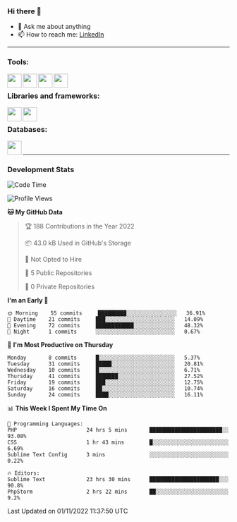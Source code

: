 ### Hi there 👋

<!-- - 🔭 I’m currently working on [huyviet] -->
- 💬 Ask me about anything
- 📫 How to reach me: [LinkedIn]
<!-- - ⚡ Fun fact: abc -->

---

### Tools:
<img align='left' height="32" width="32" src="https://cdn.jsdelivr.net/npm/simple-icons@4.8.0/icons/phpstorm.svg" />
<img align='left' height="32" width="32" src="https://cdn.jsdelivr.net/npm/simple-icons@4.8.0/icons/sublimetext.svg" />
<img align='left' height="32" width="32" src="https://cdn.jsdelivr.net/npm/simple-icons@4.8.0/icons/laragon.svg" />
<img align='left' height="32" width="32" src="https://cdn.jsdelivr.net/npm/simple-icons@4.8.0/icons/xampp.svg" />
<br>

### Libraries and frameworks:
<img align='left' height="32" width="32" src="https://cdn.jsdelivr.net/npm/simple-icons@4.8.0/icons/laravel.svg" />
<img align='left' height="32" width="32" src="https://cdn.jsdelivr.net/npm/simple-icons@4.8.0/icons/jquery.svg" />
<br>

### Databases:
<img align='left' height="32" width="32" src="https://cdn.jsdelivr.net/npm/simple-icons@4.8.0/icons/mysql.svg" />
<br>

---
### Development Stats
<!--START_SECTION:waka-->
![Code Time](http://img.shields.io/badge/Code%20Time-285%20hrs%2045%20mins-blue)

![Profile Views](http://img.shields.io/badge/Profile%20Views-7-blue)

**🐱 My GitHub Data** 

> 🏆 188 Contributions in the Year 2022
 > 
> 📦 43.0 kB Used in GitHub's Storage 
 > 
> 🚫 Not Opted to Hire
 > 
> 📜 5 Public Repositories 
 > 
> 🔑 0 Private Repositories  
 > 
**I'm an Early 🐤** 

```text
🌞 Morning    55 commits     █████████░░░░░░░░░░░░░░░░   36.91% 
🌆 Daytime    21 commits     ███░░░░░░░░░░░░░░░░░░░░░░   14.09% 
🌃 Evening    72 commits     ████████████░░░░░░░░░░░░░   48.32% 
🌙 Night      1 commits      ░░░░░░░░░░░░░░░░░░░░░░░░░   0.67%

```
📅 **I'm Most Productive on Thursday** 

```text
Monday       8 commits      █░░░░░░░░░░░░░░░░░░░░░░░░   5.37% 
Tuesday      31 commits     █████░░░░░░░░░░░░░░░░░░░░   20.81% 
Wednesday    10 commits     █░░░░░░░░░░░░░░░░░░░░░░░░   6.71% 
Thursday     41 commits     ███████░░░░░░░░░░░░░░░░░░   27.52% 
Friday       19 commits     ███░░░░░░░░░░░░░░░░░░░░░░   12.75% 
Saturday     16 commits     ██░░░░░░░░░░░░░░░░░░░░░░░   10.74% 
Sunday       24 commits     ████░░░░░░░░░░░░░░░░░░░░░   16.11%

```


📊 **This Week I Spent My Time On** 

```text
💬 Programming Languages: 
PHP                      24 hrs 5 mins       ███████████████████████░░   93.08% 
CSS                      1 hr 43 mins        █░░░░░░░░░░░░░░░░░░░░░░░░   6.69% 
Sublime Text Config      3 mins              ░░░░░░░░░░░░░░░░░░░░░░░░░   0.22%

🔥 Editors: 
Sublime Text             23 hrs 30 mins      ██████████████████████░░░   90.8% 
PhpStorm                 2 hrs 22 mins       ██░░░░░░░░░░░░░░░░░░░░░░░   9.2%

```


 Last Updated on 01/11/2022 11:37:50 UTC
<!--END_SECTION:waka-->

[huyviet]: https://huyviet.vn/
[LinkedIn]: https://www.linkedin.com/in/huy-nguyễn-733a23246/
